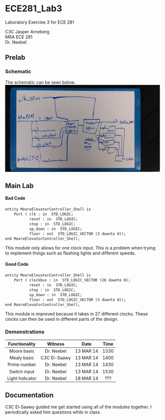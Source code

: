 ECE281_Lab3
===========
Laboratory Exercise 3 for ECE 281

C3C Jasper Arneberg  
M6A ECE 281  
Dr. Neebel  

## Prelab

### Schematic
The schematic can be seen below.
![alt text](https://github.com/JasperArneberg/ECE281_Lab3/blob/master/schematic.jpg?raw=true "Schematic")

## Main Lab
#### Bad Code
```
entity MooreElevatorController_Shell is
    Port ( clk : in  STD_LOGIC;
           reset : in  STD_LOGIC;
           stop : in  STD_LOGIC;
           up_down : in  STD_LOGIC;
           floor : out  STD_LOGIC_VECTOR (3 downto 0));
end MooreElevatorController_Shell;

```

This module only allows for one clock input. This is a problem when trying to implement things such as flashing lights and different speeds.

#### Good Code
```
entity MooreElevatorController_Shell is
    Port ( clockbus : in  STD_LOGIC_VECTOR (26 downto 0);
           reset : in  STD_LOGIC;
           stop : in  STD_LOGIC;
           up_down : in  STD_LOGIC;
           floor : out  STD_LOGIC_VECTOR (3 downto 0));
end MooreElevatorController_Shell;

```

This module is improved because it takes in 27 different clocks. These clocks can then be used in different parts of the design.


### Demonstrations
| Functionality | Witness | Date | Time |
| :--: | :--: | :--: | :----: |
| Moore basic | Dr. Neebel | 13 MAR 14 | 1330 |
| Mealy basic | C3C El-Saawy | 13 MAR 14 | 1400 |
| Prime number | Dr. Neebel | 13 MAR 14 | 1430 |
| Switch input | Dr. Neebel | 13 MAR 14 | 1530 |
| Light Indicator | Dr. Neebel | 18 MAR 14 | ??? |



## Documentation
C3C El-Saawy guided me get started using all of the modules together. I periodically asked him questions while in class.
